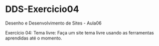 # DDS-Exercicio04
 Desenho e Desenvolvimento de Sites - Aula06

Exercício 04: Tema livre: Faça um site tema livre usando as ferramentas aprendidas até o momento.